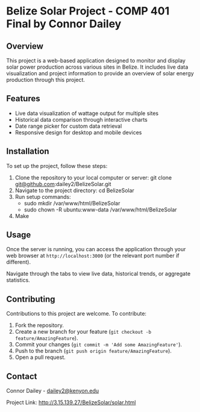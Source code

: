 # Belize Solar Project - COMP 401 Final by Connor Dailey

## Overview

This project is a web-based application designed to monitor and display solar power production across various sites in Belize. 
It includes live data visualization and project information to provide an overview of solar energy production through this project.

## Features

- Live data visualization of wattage output for multiple sites
- Historical data comparison through interactive charts
- Date range picker for custom data retrieval
- Responsive design for desktop and mobile devices

## Installation

To set up the project, follow these steps:

1. Clone the repository to your local computer or server: git clone git@github.com:dailey2/BelizeSolar.git
2. Navigate to the project directory: cd BelizeSolar
3. Run setup commands: 
	- sudo mkdir /var/www/html/BelizeSolar
	- sudo chown -R ubuntu:www-data /var/www/html/BelizeSolar
4. Make

## Usage

Once the server is running, you can access the application through your web browser at `http://localhost:3000` (or the relevant port number if different).

Navigate through the tabs to view live data, historical trends, or aggregate statistics. 

## Contributing

Contributions to this project are welcome. To contribute:

1. Fork the repository.
2. Create a new branch for your feature (`git checkout -b feature/AmazingFeature`).
3. Commit your changes (`git commit -m 'Add some AmazingFeature'`).
4. Push to the branch (`git push origin feature/AmazingFeature`).
5. Open a pull request.

## Contact

Connor Dailey - dailey2@kenyon.edu

Project Link: http://3.15.139.27/BelizeSolar/solar.html


